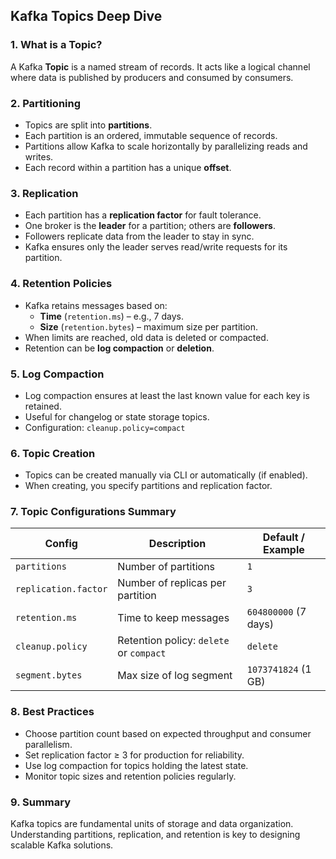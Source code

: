 ## Kafka Topics Deep Dive

### 1. What is a Topic?
A Kafka **Topic** is a named stream of records. It acts like a logical channel where data is published by producers and consumed by consumers.


### 2. Partitioning
- Topics are split into **partitions**.
- Each partition is an ordered, immutable sequence of records.
- Partitions allow Kafka to scale horizontally by parallelizing reads and writes.
- Each record within a partition has a unique **offset**.



### 3. Replication
- Each partition has a **replication factor** for fault tolerance.
- One broker is the **leader** for a partition; others are **followers**.
- Followers replicate data from the leader to stay in sync.
- Kafka ensures only the leader serves read/write requests for its partition.


### 4. Retention Policies
- Kafka retains messages based on:
  - **Time** (`retention.ms`) – e.g., 7 days.
  - **Size** (`retention.bytes`) – maximum size per partition.
- When limits are reached, old data is deleted or compacted.
- Retention can be **log compaction** or **deletion**.


### 5. Log Compaction
- Log compaction ensures at least the last known value for each key is retained.
- Useful for changelog or state storage topics.
- Configuration: `cleanup.policy=compact`


### 6. Topic Creation
- Topics can be created manually via CLI or automatically (if enabled).
- When creating, you specify partitions and replication factor.


### 7. Topic Configurations Summary

| Config               | Description                             | Default / Example       |
|----------------------|---------------------------------------|------------------------|
| `partitions`         | Number of partitions                   | `1`                    |
| `replication.factor` | Number of replicas per partition      | `3`                    |
| `retention.ms`       | Time to keep messages                  | `604800000` (7 days)   |
| `cleanup.policy`     | Retention policy: `delete` or `compact`| `delete`              |
| `segment.bytes`      | Max size of log segment                | `1073741824` (1 GB)    |



### 8. Best Practices
- Choose partition count based on expected throughput and consumer parallelism.
- Set replication factor ≥ 3 for production for reliability.
- Use log compaction for topics holding the latest state.
- Monitor topic sizes and retention policies regularly.



### 9. Summary
Kafka topics are fundamental units of storage and data organization.  
Understanding partitions, replication, and retention is key to designing scalable Kafka solutions.
